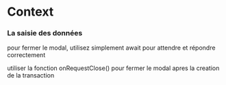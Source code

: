 # Context

### La saisie des données

pour fermer le modal, utilisez simplement await pour attendre et répondre correctement    

utiliser la fonction onRequestClose()
pour fermer le modal apres la creation de la transaction 
